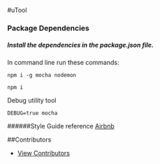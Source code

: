 #uTool

### Package Dependencies

##### Install the dependencies in the package.json file.

In command line run these commands:

```
npm i -g mocha nodemon

npm i
```

Debug utility tool
```
DEBUG=true mocha

```

######Style Guide reference
[Airbnb](https://github.com/airbnb/javascript)

##Contributors
- [View Contributors](https://github.com/seanedw1/uTool/graphs/contributors)

